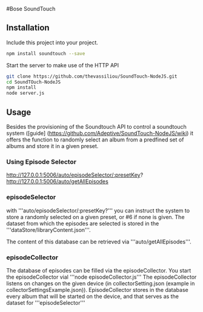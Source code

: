 #Bose SoundTouch

## Installation
Include this project into your project. 
```bash
npm install soundtouch --save
```
Start the server to make use of the HTTP API
```bash
git clone https://github.com/thevassiliou/SoundTouch-NodeJS.git
cd SoundTOuch-NodeJS
npm install
node server.js
```

## Usage
Besides the provisioning of the Soundtouch API to control a soundtouch system ([guide] (https://github.com/Adeptive/SoundTouch-NodeJS/wiki) it offers the function to randomly select an album from a predfined set of albums and store it in a given preset. 

### Using Episode Selector
http://127.0.0.1:5006/auto/episodeSelector/:presetKey?
http://127.0.0.1:5006/auto/getAllEpisodes

### episodeSelector
with '''auto/episodeSelector/:presetKey?''' you can instruct the system to store a randomly selected on a given preset, or #6 if none is given.
The dataset from which the episodes are selected is stored in the '''dataStore/libraryContent.json'''. 

The content of this database can be retrieved via '''auto/getAllEpisodes'''. 

### episodeCollector
The database of episodes can be filled via the episodeCollector. 
You start the episodeCollector vial '''node episodeCollector.js''' The episodeCollector listens on changes on the given device (in collectorSetting.json (example in collectorSettingsExample.json)). EpisodeCollector stores in the database every album that will be started on the device, and that serves as the dataset for '''episodeSelector'''
